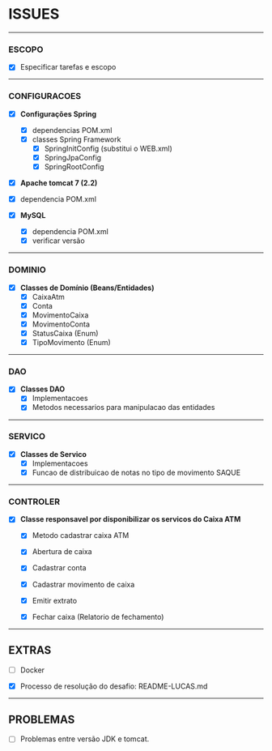 # ISSUES
---
### ESCOPO
- [x] Especificar tarefas e escopo

---
### CONFIGURACOES
- [x] **Configurações Spring**
  - [x] dependencias POM.xml
  - [x] classes Spring Framework 
    - [x] SpringInitConfig (substitui o WEB.xml)
    - [x] SpringJpaConfig
    - [x] SpringRootConfig

- [x] **Apache tomcat 7 (2.2)**
 - [x] dependencia POM.xml 
 
- [x] **MySQL** 
  - [x] dependencia POM.xml
  - [x] verificar versão
  
---
### DOMINIO 
- [x] **Classes de Domínio (Beans/Entidades)**
  - [x] CaixaAtm
  - [x] Conta
  - [x] MovimentoCaixa
  - [x] MovimentoConta
  - [x] StatusCaixa (Enum)
  - [x] TipoMovimento (Enum)
  
---
### DAO
- [x] **Classes DAO**
  - [x] Implementacoes
  - [x] Metodos necessarios para manipulacao das entidades
  
---
### SERVICO
- [x] **Classes de Servico**
  - [x] Implementacoes
  - [x] Funcao de distribuicao de notas no tipo de movimento SAQUE

---
### CONTROLER
- [x] **Classe responsavel por disponibilizar os servicos do Caixa ATM**
  - [x] Metodo cadastrar caixa ATM
  - [x] Abertura de caixa
  - [x] Cadastrar conta
  - [x] Cadastrar movimento de caixa
  - [x] Emitir extrato
  - [x] Fechar caixa (Relatorio de fechamento)
  
  
  
  
 ---
 ## EXTRAS
 - [ ] Docker 
 - [x] Processo de resolução do desafio: README-LUCAS.md
  
  
 ---
 ## PROBLEMAS
 - [ ] Problemas entre versão JDK e tomcat.

 
